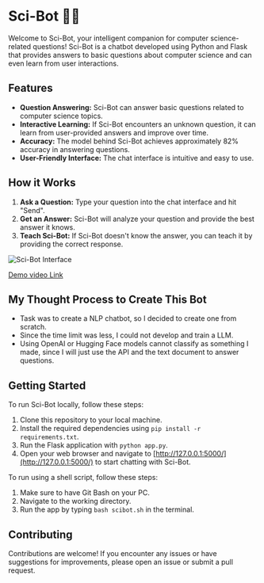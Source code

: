 # Sci-Bot 🧠💬

Welcome to Sci-Bot, your intelligent companion for computer science-related questions! Sci-Bot is a chatbot developed using Python and Flask that provides answers to basic questions about computer science and can even learn from user interactions.

## Features
- **Question Answering:** Sci-Bot can answer basic questions related to computer science topics.
- **Interactive Learning:** If Sci-Bot encounters an unknown question, it can learn from user-provided answers and improve over time.
- **Accuracy:** The model behind Sci-Bot achieves approximately 82% accuracy in answering questions.
- **User-Friendly Interface:** The chat interface is intuitive and easy to use.

## How it Works
1. **Ask a Question:** Type your question into the chat interface and hit "Send".
2. **Get an Answer:** Sci-Bot will analyze your question and provide the best answer it knows.
3. **Teach Sci-Bot:** If Sci-Bot doesn't know the answer, you can teach it by providing the correct response.

![Sci-Bot Interface](https://github.com/Nkprasath/Sci-bot/assets/64826468/2c83c1c7-18b0-44ab-8fd9-414341ed7fde)


[Demo video Link](https://youtu.be/wZMji8_Bf1U)

## My Thought Process to Create This Bot
- Task was to create a NLP chatbot, so I decided to create one from scratch.
- Since the time limit was less, I could not develop and train a LLM.
- Using OpenAI or Hugging Face models cannot classify as something I made, since I will just use the API and the text document to answer questions.

## Getting Started
To run Sci-Bot locally, follow these steps:
1. Clone this repository to your local machine.
2. Install the required dependencies using `pip install -r requirements.txt`.
3. Run the Flask application with `python app.py`.
4. Open your web browser and navigate to [http://127.0.0.1:5000/](http://127.0.0.1:5000/) to start chatting with Sci-Bot.

To run using a shell script, follow these steps:
1. Make sure to have Git Bash on your PC.
2. Navigate to the working directory.
3. Run the app by typing `bash scibot.sh` in the terminal.

## Contributing
Contributions are welcome! If you encounter any issues or have suggestions for improvements, please open an issue or submit a pull request.
